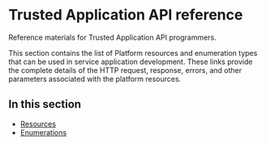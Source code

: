 # Trusted Application API reference
Reference materials for Trusted Application API programmers.

This section contains the list of Platform resources and enumeration types that can be used in service application development. These links provide the complete details of the HTTP request, response, errors, and other parameters associated with the platform resources.

## In this section

- [Resources](http://trustedappapi.azurewebsites.net/Reference/Resources.html)
- [Enumerations](http://trustedappapi.azurewebsites.net/Reference/Enums.html)